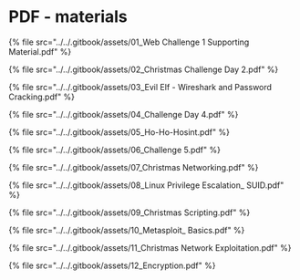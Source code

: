 # PDF - materials



{% file src="../../.gitbook/assets/01_Web Challenge 1 Supporting Material.pdf" %}

{% file src="../../.gitbook/assets/02_Christmas Challenge Day 2.pdf" %}

{% file src="../../.gitbook/assets/03_Evil Elf - Wireshark and Password Cracking.pdf" %}

{% file src="../../.gitbook/assets/04_Challenge Day 4.pdf" %}

{% file src="../../.gitbook/assets/05_Ho-Ho-Hosint.pdf" %}

{% file src="../../.gitbook/assets/06_Challenge 5.pdf" %}

{% file src="../../.gitbook/assets/07_Christmas Networking.pdf" %}

{% file src="../../.gitbook/assets/08_Linux Privilege Escalation_ SUID.pdf" %}

{% file src="../../.gitbook/assets/09_Christmas Scripting.pdf" %}

{% file src="../../.gitbook/assets/10_Metasploit_ Basics.pdf" %}

{% file src="../../.gitbook/assets/11_Christmas Network Exploitation.pdf" %}

{% file src="../../.gitbook/assets/12_Encryption.pdf" %}

